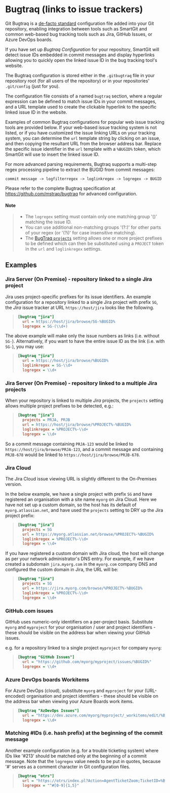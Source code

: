 # Bugtraq (links to issue trackers)

Git Bugtraq is a [de-facto standard](https://github.com/mstrap/bugtraq) configuration file added into your Git repository, enabling integration between tools such as SmartGit and common web-based bug tracking tools such as Jira, GitHub Issues, or Azure DevOps boards.

If you have set up *Bugtraq Configuration* for your repository, SmartGit will detect issue IDs embedded in commit messages and display hyperlinks allowing you to quickly open the linked issue ID in the bug tracking tool's website.

The Bugtraq configuration is stored either in the `.gitbugtraq` file in your repository root (for all users of the repository) or in your repositories' `.git/config` (just for you).

The configuration file consists of a named `bugtraq` section, where a regular expression can be defined to match issue IDs in your commit messages, and a URL template used to create the clickable hyperlink to the specific linked issue ID in the website.

Examples of common Bugtraq configurations for popular web issue tracking tools are provided below.
If your web-based issue tracking system is not listed, or if you have customized the issue linking URLs on your tracking system, you can determine the `url` template string by clicking on an issue, and then copying the resultant URL from the browser address bar.
Replace the specific issue identifier in the `url` template with a `%BUGID%` token, which SmartGit will use to insert the linked issue ID.

For more advanced parsing requirements, Bugtraq supports a multi-step regex processing pipeline to extract the BUGID from commit messages:

```
commit message -> logfilterregex -> loglinkregex -> logregex -> BUGID
```

Please refer to the complete Bugtraq specification at <https://github.com/mstrap/bugtraq> for advanced configuration.

#### Note
> - The `logregex` setting must contain only one matching group '()' matching the issue ID.
> - You can use additional non-matching groups '(?:)' for other parts of your regex (or '(?i)' for case insensitive matching).
> - The [BugTraq `projects`](https://github.com/mstrap/bugtraq?tab=readme-ov-file#bugtraqprojects-optional) setting allows one or more project prefixes to be defined which can then be substituted using a `PROJECT` token in the `url` and `loglinkregex` settings.

## Examples

### Jira Server (On Premise) - repository linked to a single Jira project

Jira uses project-specific prefixes for its issue identifiers.
An example configuration for a repository linked to a single Jira project with prefix `SG`, the *Jira* issue tracker at URL `https://host/jira` looks like the following.

>
>``` ini
> [bugtraq "jira"]
>   url = https://host/jira/browse/SG-%BUGID%
>   logregex = SG-(\\d+)
>```

The above example will make only the issue numbers as links (i.e. without `SG-`).
Alternatively, if you want to have the entire issue ID as the link (i.e. with `SG-`), you may use:

>``` ini
> [bugtraq "jira"]
>   url = https://host/jira/browse/%BUGID%
>   loglinkregex = SG-\\d+
>   logregex = \\d+
>```

### Jira Server (On Premise) - repository linked to a multiple Jira projects

When your repository is linked to multiple *Jira* projects, the `projects` setting allows multiple project prefixes to be detected, e.g.:
>
>``` ini
> [bugtraq "jira"]
>   projects = PRJA, PRJB
>   url = https://host/jira/browse/%PROJECT%-%BUGID%
>   loglinkregex = %PROJECT%-\\d+
>   logregex = \\d+
>```

So a commit message containing `PRJA-123` would be linked to `https://host/jira/browse/PRJA-123`, and a commit message and containing `PRJB-678` would be linked to `https://host/jira/browse/PRJB-678`.

### Jira Cloud

The Jira Cloud issue viewing URL is slightly different to the On-Premises version.

In the below example, we have a single project with prefix `SG` and have registered an organisation with a site name `myorg` on Jira Cloud.
Here we have not set up a custom domain, so the host has its default of `myorg.atlassian.net`, and have used the `projects` setting to DRY up the Jira project prefix:

>
>``` ini
> [bugtraq "jira"]
>   projects = SG
>   url = https://myorg.atlassian.net/browse/%PROJECT%-%BUGID%
>   loglinkregex = %PROJECT%-\\d+
>   logregex = \\d+
>```

If you have registered a custom domain with Jira cloud, the host will change as per your network administrator's DNS entry.
For example, if we have created a subdomain `jira.myorg.com` in the `myorg.com` company DNS and configured the custom domain in Jira, the URL will be:

>
>``` ini
> [bugtraq "jira"]
>   projects = SG
>   url = https://jira.myorg.com/browse/%PROJECT%-%BUGID%
>   loglinkregex = %PROJECT%-\\d+
>   logregex = \\d+
>```

### GitHub.com issues

GitHub uses numeric-only identifiers on a per-project basis.
Substitute `myorg` and `myproject` for your organisation / user and project identifiers - these should be visible on the address bar when viewing your GitHub issues.

e.g. for a repository linked to a single project `myproject` for company `myorg`:

>
>``` ini
> [bugtraq "GitHub Issues"]
>   url = "https://github.com/myorg/myproject/issues/%BUGID%"
>   logregex = \\d+
>```
>

### Azure DevOps boards Workitems

For Azure DevOps (cloud), substitute `myorg` and `myproject` for your (URL-encoded) organisation and project identifiers - these should be visible on the address bar when viewing your Azure Boards work items.

>
>``` ini
> [bugtraq "AzDevOps Issues"]
>   url = "https://dev.azure.com/myorg/myproject/_workitems/edit/%BUGID%"
>   logregex = \\d+
>```
>

### Matching #IDs (i.e. hash prefix) at the beginning of the commit message

Another example configuration (e.g. for a trouble ticketing system) where IDs like '#213' should be matched only at the beginning of a commit message.
Note that the `logregex` value needs to be put in quotes, because '#' serves as a comment character in Git configuration files.
>
>``` ini
> [bugtraq "otrs"]
>   url = "https://otrs/index.pl?Action=AgentTicketZoom;TicketID=%BUGID%"
>   logregex = "^#[0-9]{1,5}"
>```

